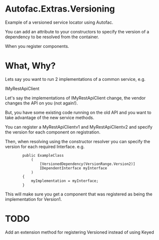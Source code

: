 Autofac.Extras.Versioning
=========================

Example of a versioned service locator using Autofac.

You can add an attribute to your constructors to specify the version of a dependency to be resolved from the container.

When you register components. 

What, Why?
==============

Lets say you want to run 2 implementations of a common service, e.g. 

IMyRestApiClient

Let's say the implementations of IMyRestApiClient change, the vendor changes the API on you (not again!).

But, you have some existing code running on the old API and you want to take advantage of the new service methods.

You can register a MyRestApiClientv1 and MyRestApiClientv2 and specify the version for each component on registration.

Then, when resolving using the constructor resolver you can specify the version for each required Interface. e.g.

```
		public ExampleClass
			(
				[VersionedDependency(VersionRange.Version2)]
				IDependentInterface myInterface
			)
		{
			myImplementation = myInterface;
		}
```
This will make sure you get a component that was registered as being the implementation for Version1.

TODO
===========

Add an extension method for registering Versioned instead of using Keyed<T>